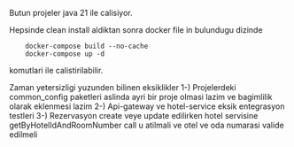 
Butun projeler java 21 ile calisiyor.

Hepsinde clean install aldiktan sonra docker file in bulundugu dizinde 
```
    docker-compose build --no-cache 
    docker-compose up -d 
```
komutlari ile calistirilabilir.

Zaman yetersizligi yuzunden bilinen eksiklikler
1-) Projelerdeki common_config paketleri aslinda ayri bir proje olmasi lazim ve bagimlilik olarak eklenmesi lazim
2-) Api-gateway ve hotel-service eksik entegrasyon testleri 
3-) Rezervasyon create veye update edilirken hotel servisine getByHotelIdAndRoomNumber call u atilmali ve otel ve oda numarasi valide edilmeli